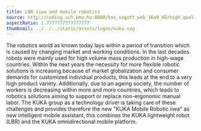 ```yaml
---
title: LBR iiwa and mobile robotics
source: http://coding.sch.bme.hu:8080/bss_vagott_web_16a9_HD/high_quality/simonyikonf2015_ib028_05_hq_HD.mp4
aspectRatio: 1.7777777777777777
thumbnail: ../../../static/assets/logos/kuka.svg
---
```


The robotics world as known today lays within a period of transition which is
caused by changing market and working conditions. In the last decades robots
were mainly used for high volume mass production in high-wage countries. Within
the next years the necessity for more flexible robotic solutions is increasing
because of market globalization and consumer demands for customized individual
products, this leads at the end to a very high product variety. Additionally,
due to an ageing society, the number of workers is decreasing within more and
more countries, which leads to robotics solutions aiming to support or replace
non-ergonomic manual labor. The KUKA group as a technology driver is taking care
of these challenges and provides therefore the new "KUKA Mobile Robotic iiwa" as
new intelligent mobile assistant, this combines the KUKA lightweight robot (LBR)
and the KUKA omnidirectional mobile platform.
